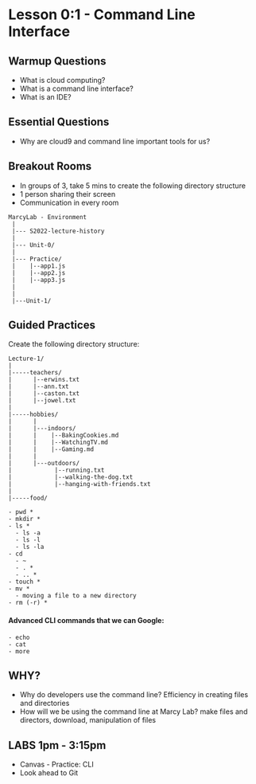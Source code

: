 # Lesson 0:1 - Command Line Interface 


## Warmup Questions ##
* What is cloud computing? 
* What is a command line interface? 
* What is an IDE?


## Essential Questions
- Why are cloud9 and command line important tools for us? 

 
## Breakout Rooms

* In groups of 3, take 5 mins to create the following directory structure
* 1 person sharing their screen
* Communication in every room

```
MarcyLab - Environment
 |
 |--- S2022-lecture-history
 |   
 |--- Unit-0/
 |
 |--- Practice/
 |    |--app1.js
 |    |--app2.js
 |    |--app3.js
 |
 |
 |---Unit-1/
```


## Guided Practices
Create the following directory structure:
   ```
   Lecture-1/
   |
   |-----teachers/
   |      |--erwins.txt
   |      |--ann.txt
   |      |--caston.txt
   |      |--jowel.txt
   |
   |-----hobbies/
   |      |
   |      |---indoors/
   |      |    |--BakingCookies.md
   |      |    |--WatchingTV.md
   |      |    |--Gaming.md
   |      |
   |      |---outdoors/
   |            |--running.txt
   |            |--walking-the-dog.txt
   |            |--hanging-with-friends.txt
   |
   |-----food/            
   ```

    - pwd *
    - mkdir *
    - ls *
      - ls -a
      - ls -l
      - ls -la
    - cd
      - ~
      - . *
      - .. *
    - touch *
    - mv *
      - moving a file to a new directory
    - rm (-r) *

  #### Advanced CLI commands that we can Google:

    - echo
    - cat
    - more


## WHY? 


* Why do developers use the command line? Efficiency in creating files and directories
* How will we be using the command line at Marcy Lab? make files and directors, download, manipulation of files 


## LABS 1pm - 3:15pm

* Canvas - Practice: CLI
* Look ahead to Git 